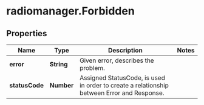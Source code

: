 # radiomanager.Forbidden

## Properties

Name | Type | Description | Notes
------------ | ------------- | ------------- | -------------
**error** | **String** | Given error, describes the problem. | 
**statusCode** | **Number** | Assigned StatusCode, is used in order to create a relationship between Error and Response. | 


